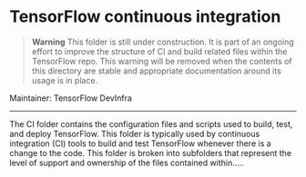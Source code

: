 # TensorFlow continuous integration

> **Warning** This folder is still under construction. It is part of an ongoing
> effort to improve the structure of CI and build related files within the
> TensorFlow repo. This warning will be removed when the contents of this
> directory are stable and appropriate documentation around its usage is in
> place.

Maintainer: TensorFlow DevInfra

********************************************************************************

The CI folder contains the configuration files and scripts used to build, test,
and deploy TensorFlow. This folder is typically used by continuous integration
(CI) tools to build and test TensorFlow whenever there is a change to the
code. This folder is broken into subfolders that represent the level of support
and ownership of the files contained within.....
